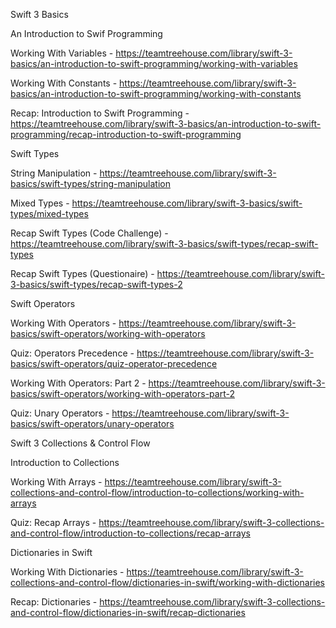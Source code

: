 Swift 3 Basics

An Introduction to Swif Programming

Working With Variables - https://teamtreehouse.com/library/swift-3-basics/an-introduction-to-swift-programming/working-with-variables

Working With Constants - https://teamtreehouse.com/library/swift-3-basics/an-introduction-to-swift-programming/working-with-constants

Recap: Introduction to Swift Programming - https://teamtreehouse.com/library/swift-3-basics/an-introduction-to-swift-programming/recap-introduction-to-swift-programming

Swift Types

String Manipulation - https://teamtreehouse.com/library/swift-3-basics/swift-types/string-manipulation

Mixed Types - https://teamtreehouse.com/library/swift-3-basics/swift-types/mixed-types

Recap Swift Types (Code Challenge) - https://teamtreehouse.com/library/swift-3-basics/swift-types/recap-swift-types

Recap Swift Types (Questionaire) - https://teamtreehouse.com/library/swift-3-basics/swift-types/recap-swift-types-2

Swift Operators

Working With Operators - https://teamtreehouse.com/library/swift-3-basics/swift-operators/working-with-operators

Quiz: Operators Precedence - https://teamtreehouse.com/library/swift-3-basics/swift-operators/quiz-operator-precedence

Working With Operators: Part 2 - https://teamtreehouse.com/library/swift-3-basics/swift-operators/working-with-operators-part-2

Quiz: Unary Operators - https://teamtreehouse.com/library/swift-3-basics/swift-operators/unary-operators


Swift 3 Collections & Control Flow

Introduction to Collections

Working With Arrays - https://teamtreehouse.com/library/swift-3-collections-and-control-flow/introduction-to-collections/working-with-arrays

Quiz: Recap Arrays -  https://teamtreehouse.com/library/swift-3-collections-and-control-flow/introduction-to-collections/recap-arrays


Dictionaries in Swift

Working With Dictionaries - https://teamtreehouse.com/library/swift-3-collections-and-control-flow/dictionaries-in-swift/working-with-dictionaries

Recap: Dictionaries - https://teamtreehouse.com/library/swift-3-collections-and-control-flow/dictionaries-in-swift/recap-dictionaries
